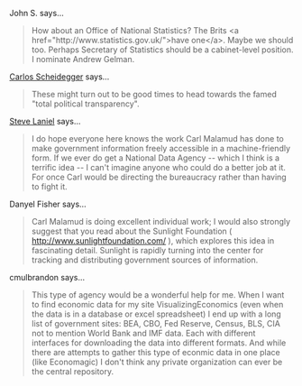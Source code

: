 John S. says…
>	<p>How about an Office of National Statistics? The Brits &lt;a href="http://www.statistics.gov.uk/"&gt;have one&lt;/a&gt;. Maybe we should too. Perhaps Secretary of Statistics should be a cabinet-level position. I nominate Andrew Gelman.</p>

<a href="http://carlosscheidegger.wordpress.com" rel="nofollow noopener" target="_blank">Carlos Scheidegger</a> says…
>	<p>These might turn out to be good times to head towards the famed "total political transparency".</p>

<a href="http://stevereads.com/" rel="nofollow noopener" target="_blank">Steve Laniel</a> says…
>	<p>I do hope everyone here knows the work Carl Malamud has done to make government information freely accessible in a machine-friendly form. If we ever do get a National Data Agency -- which I think is a terrific idea -- I can't imagine anyone who could do a better job at it. For once Carl would be directing the bureaucracy rather than having to fight it.</p>

Danyel Fisher says…
>	<p>Carl Malamud is doing excellent individual work; I would also strongly suggest that you read about the Sunlight Foundation ( <a href="http://www.sunlightfoundation.com/">http://www.sunlightfoundation.com/</a> ), which explores this idea in fascinating detail. Sunlight is rapidly turning into the center for tracking and distributing government sources of information.</p>

cmulbrandon says…
>	<p>This type of agency would be a wonderful help for me. When I want to find economic data for my site VisualizingEconomics (even when the data is in a database or excel spreadsheet) I end up with a long list of government sites: BEA, CBO, Fed Reserve, Census,  BLS, CIA not to mention World Bank and IMF data. Each with different interfaces for downloading the data into different formats. And while there are attempts to gather this type of econmic data in one place (like Economagic) I don't think any private organization can ever be the central repository.</p>
